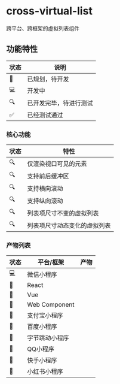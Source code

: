 # cross-virtual-list

跨平台、跨框架的虚拟列表组件

## 功能特性

| 状态 | 说明                   |
| ---- | ---------------------- |
| 📌   | 已规划，待开发         |
| 💻   | 开发中                 |
| 🔍   | 已开发完毕，待进行测试 |
| ✅   | 已经测试通过           |

### 核心功能

| 状态 | 特性                         |
| ---- | ---------------------------- |
| 🔍   | 仅渲染视口可见的元素         |
| 🔍   | 支持前后缓冲区               |
| 🔍   | 支持横向滚动                 |
| 🔍   | 支持纵向滚动                 |
| 🔍   | 列表项尺寸不变的虚拟列表     |
| 🔍   | 列表项尺寸动态变化的虚拟列表 |

### 产物列表

| 状态 | 平台/框架      | 产物 |
| ---- | -------------- | ---- |
| 💻   | 微信小程序     |      |
| 📌   | React          |      |
| 📌   | Vue            |      |
| 📌   | Web Component  |      |
| 📌   | 支付宝小程序   |      |
| 📌   | 百度小程序     |      |
| 📌   | 字节跳动小程序 |      |
| 📌   | QQ小程序       |      |
| 📌   | 快手小程序     |      |
| 📌   | 小红书小程序   |      |
